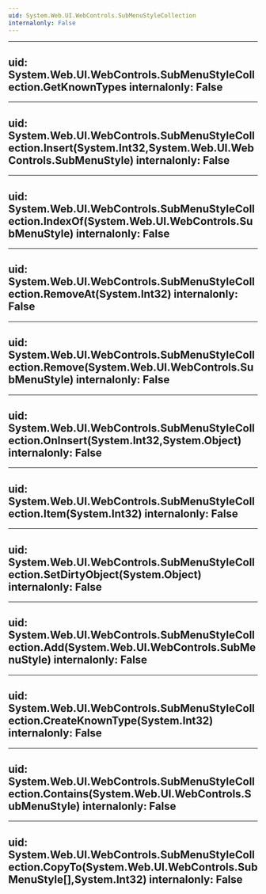 ```yaml
---
uid: System.Web.UI.WebControls.SubMenuStyleCollection
internalonly: False
---
```


---
uid: System.Web.UI.WebControls.SubMenuStyleCollection.GetKnownTypes
internalonly: False
---

---
uid: System.Web.UI.WebControls.SubMenuStyleCollection.Insert(System.Int32,System.Web.UI.WebControls.SubMenuStyle)
internalonly: False
---

---
uid: System.Web.UI.WebControls.SubMenuStyleCollection.IndexOf(System.Web.UI.WebControls.SubMenuStyle)
internalonly: False
---

---
uid: System.Web.UI.WebControls.SubMenuStyleCollection.RemoveAt(System.Int32)
internalonly: False
---

---
uid: System.Web.UI.WebControls.SubMenuStyleCollection.Remove(System.Web.UI.WebControls.SubMenuStyle)
internalonly: False
---

---
uid: System.Web.UI.WebControls.SubMenuStyleCollection.OnInsert(System.Int32,System.Object)
internalonly: False
---

---
uid: System.Web.UI.WebControls.SubMenuStyleCollection.Item(System.Int32)
internalonly: False
---

---
uid: System.Web.UI.WebControls.SubMenuStyleCollection.SetDirtyObject(System.Object)
internalonly: False
---

---
uid: System.Web.UI.WebControls.SubMenuStyleCollection.Add(System.Web.UI.WebControls.SubMenuStyle)
internalonly: False
---

---
uid: System.Web.UI.WebControls.SubMenuStyleCollection.CreateKnownType(System.Int32)
internalonly: False
---

---
uid: System.Web.UI.WebControls.SubMenuStyleCollection.Contains(System.Web.UI.WebControls.SubMenuStyle)
internalonly: False
---

---
uid: System.Web.UI.WebControls.SubMenuStyleCollection.CopyTo(System.Web.UI.WebControls.SubMenuStyle[],System.Int32)
internalonly: False
---
